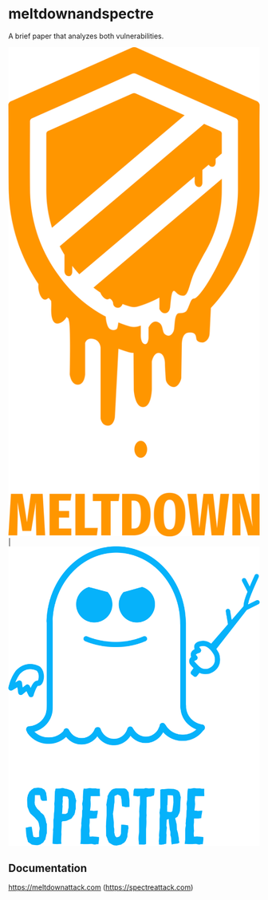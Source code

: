 # meltdownandspectre
A brief paper that analyzes both vulnerabilities.

<img src="img/meltdown-text.png" alt="meltdown" heigth="150"/>|<img src="img/spectre-text.png" alt="meltdown" heigth="300"/>

## Documentation
https://meltdownattack.com (https://spectreattack.com)
